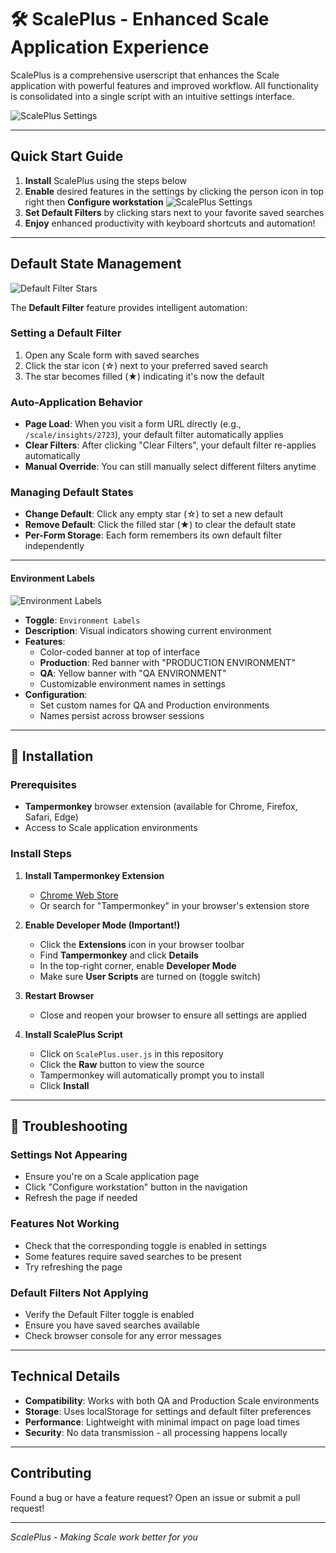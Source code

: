 # 🛠️ ScalePlus - Enhanced Scale Application Experience

ScalePlus is a comprehensive userscript that enhances the Scale application with powerful features and improved workflow. All functionality is consolidated into a single script with an intuitive settings interface.

![ScalePlus Settings](images/settings.png)

---

## Quick Start Guide

1. **Install** ScalePlus using the steps below
2. **Enable** desired features in the settings by clicking the person icon in top right then **Configure workstation**
![ScalePlus Settings](images/configure.png)
3. **Set Default Filters** by clicking stars next to your favorite saved searches
4. **Enjoy** enhanced productivity with keyboard shortcuts and automation!

---

## Default State Management

![Default Filter Stars](images/favorites.png)

The **Default Filter** feature provides intelligent automation:

### Setting a Default Filter
1. Open any Scale form with saved searches
2. Click the star icon (☆) next to your preferred saved search
3. The star becomes filled (★) indicating it's now the default

### Auto-Application Behavior
- **Page Load**: When you visit a form URL directly (e.g., `/scale/insights/2723`), your default filter automatically applies
- **Clear Filters**: After clicking "Clear Filters", your default filter re-applies automatically
- **Manual Override**: You can still manually select different filters anytime

### Managing Default States
- **Change Default**: Click any empty star (☆) to set a new default
- **Remove Default**: Click the filled star (★) to clear the default state
- **Per-Form Storage**: Each form remembers its own default filter independently

---

#### Environment Labels

![Environment Labels](images/enviroment.png)

- **Toggle**: `Environment Labels`
- **Description**: Visual indicators showing current environment
- **Features**:
  - Color-coded banner at top of interface
  - **Production**: Red banner with "PRODUCTION ENVIRONMENT"
  - **QA**: Yellow banner with "QA ENVIRONMENT"
  - Customizable environment names in settings
- **Configuration**:
  - Set custom names for QA and Production environments
  - Names persist across browser sessions

---

## 🔧 Installation

### Prerequisites
- **Tampermonkey** browser extension (available for Chrome, Firefox, Safari, Edge)
- Access to Scale application environments

### Install Steps
1. **Install Tampermonkey Extension**
   - [Chrome Web Store](https://chrome.google.com/webstore/detail/tampermonkey/dhdgffkkebhmkfjojejmpbldmpobfkfo)
   - Or search for "Tampermonkey" in your browser's extension store

2. **Enable Developer Mode (Important!)**
   - Click the **Extensions** icon in your browser toolbar
   - Find **Tampermonkey** and click **Details**
   - In the top-right corner, enable **Developer Mode**
   - Make sure **User Scripts** are turned on (toggle switch)

3. **Restart Browser**
   - Close and reopen your browser to ensure all settings are applied

4. **Install ScalePlus Script**
   - Click on `ScalePlus.user.js` in this repository
   - Click the **Raw** button to view the source
   - Tampermonkey will automatically prompt you to install
   - Click **Install**

---

## 🔧 Troubleshooting

### Settings Not Appearing
- Ensure you're on a Scale application page
- Click "Configure workstation" button in the navigation
- Refresh the page if needed

### Features Not Working
- Check that the corresponding toggle is enabled in settings
- Some features require saved searches to be present
- Try refreshing the page

### Default Filters Not Applying
- Verify the Default Filter toggle is enabled
- Ensure you have saved searches available
- Check browser console for any error messages

---

## Technical Details

- **Compatibility**: Works with both QA and Production Scale environments
- **Storage**: Uses localStorage for settings and default filter preferences
- **Performance**: Lightweight with minimal impact on page load times
- **Security**: No data transmission - all processing happens locally

---

## Contributing

Found a bug or have a feature request? Open an issue or submit a pull request!

---

*ScalePlus - Making Scale work better for you*
